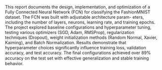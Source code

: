 This report documents the design, implementation, and optimization of a Fully Connected Neural Network
(FCN) for classifying the FashionMNIST dataset. The FCN was built with adjustable architecture param-
eters, including the number of layers, neurons, learning rate, and training epochs. The project explored
baseline configurations and hyperparameter tuning, testing various optimizers (SGD, Adam, RMSProp),
regularization techniques (Dropout), weight initialization methods (Random Normal, Xavier, Kaiming), and
Batch Normalization. Results demonstrate that hyperparameter choices significantly influence training loss,
validation accuracy, and test accuracy. The final configurations achieved over 89% accuracy on the test set
with eﬀective generalization and stable training behavior.
